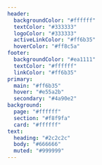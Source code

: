 ```yaml
---
header:
  backgroundColor: "#ffffff"
  textColor: "#333333"
  logoColor: "#333333"
  activeLinkColor: "#ff6b35"
  hoverColor: "#ff8c5a"
footer:
  backgroundColor: "#ea1111"
  textColor: "#ffffff"
  linkColor: "#ff6b35"
primary:
  main: "#ff6b35"
  hover: "#e55a2b"
  secondary: "#4a90e2"
background:
  page: "#ffffff"
  section: "#f8f9fa"
  card: "#ffffff"
text:
  heading: "#2c2c2c"
  body: "#666666"
  muted: "#999999"
---
```

